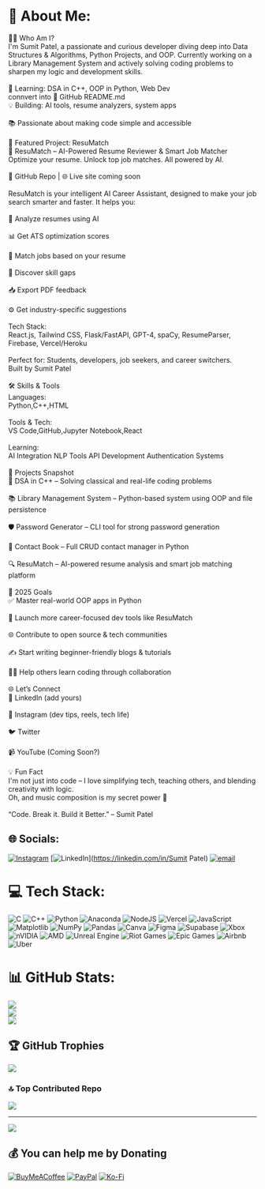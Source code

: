
# 💫 About Me:
👨‍💻 Who Am I?<br>I'm Sumit Patel, a passionate and curious developer diving deep into Data Structures & Algorithms, Python Projects, and OOP. Currently working on a Library Management System and actively solving coding problems to sharpen my logic and development skills.<br><br>🎯 Learning: DSA in C++, OOP in Python, Web Dev<br>connvert into 📘 GitHub README.md<br>💡 Building: AI tools, resume analyzers, system apps<br><br>📚 Passionate about making code simple and accessible<br><br>🚀 Featured Project: ResuMatch<br>🎯 ResuMatch – AI-Powered Resume Reviewer & Smart Job Matcher<br>Optimize your resume. Unlock top job matches. All powered by AI.<br><br>🔗 GitHub Repo | 🌐 Live site coming soon<br><br>ResuMatch is your intelligent AI Career Assistant, designed to make your job search smarter and faster. It helps you:<br><br>📄 Analyze resumes using AI<br><br>📊 Get ATS optimization scores<br><br>🎯 Match jobs based on your resume<br><br>🧠 Discover skill gaps<br><br>📥 Export PDF feedback<br><br>⚙️ Get industry-specific suggestions<br><br>Tech Stack:<br>React.js, Tailwind CSS, Flask/FastAPI, GPT-4, spaCy, ResumeParser, Firebase, Vercel/Heroku<br><br>Perfect for: Students, developers, job seekers, and career switchers.<br>Built by Sumit Patel<br><br>🛠️ Skills & Tools<br>Languages:<br>Python,C++,HTML<br><br>Tools & Tech:<br>VS Code,GitHub,Jupyter Notebook,React<br><br>Learning:<br>AI Integration NLP Tools API Development Authentication Systems<br><br>📘 Projects Snapshot<br>🧠 DSA in C++ – Solving classical and real-life coding problems<br><br>📚 Library Management System – Python-based system using OOP and file persistence<br><br>🛡️ Password Generator – CLI tool for strong password generation<br><br>📇 Contact Book – Full CRUD contact manager in Python<br><br>🔍 ResuMatch – AI-powered resume analysis and smart job matching platform<br><br>🎯 2025 Goals<br>✅ Master real-world OOP apps in Python<br><br>📘 Launch more career-focused dev tools like ResuMatch<br><br>🌐 Contribute to open source & tech communities<br><br>✍️ Start writing beginner-friendly blogs & tutorials<br><br>👨‍🏫 Help others learn coding through collaboration<br><br>🌐 Let’s Connect<br>🔗 LinkedIn (add yours)<br><br>📸 Instagram (dev tips, reels, tech life)<br><br>🐦 Twitter<br><br>📹 YouTube (Coming Soon?)<br><br>💡 Fun Fact<br>I'm not just into code – I love simplifying tech, teaching others, and blending creativity with logic.<br>Oh, and music composition is my secret power 🎼<br><br>“Code. Break it. Build it Better.” – Sumit Patel


## 🌐 Socials:
[![Instagram](https://img.shields.io/badge/Instagram-%23E4405F.svg?logo=Instagram&logoColor=white)](https://instagram.com/_sumit_231305) [![LinkedIn](https://img.shields.io/badge/LinkedIn-%230077B5.svg?logo=linkedin&logoColor=white)](https://linkedin.com/in/Sumit Patel) [![email](https://img.shields.io/badge/Email-D14836?logo=gmail&logoColor=white)](mailto:Vinay22patel22@gmail.com) 

# 💻 Tech Stack:
![C](https://img.shields.io/badge/c-%2300599C.svg?style=for-the-badge&logo=c&logoColor=white) ![C++](https://img.shields.io/badge/c++-%2300599C.svg?style=for-the-badge&logo=c%2B%2B&logoColor=white) ![Python](https://img.shields.io/badge/python-3670A0?style=for-the-badge&logo=python&logoColor=ffdd54) ![Anaconda](https://img.shields.io/badge/Anaconda-%2344A833.svg?style=for-the-badge&logo=anaconda&logoColor=white) ![NodeJS](https://img.shields.io/badge/node.js-6DA55F?style=for-the-badge&logo=node.js&logoColor=white) ![Vercel](https://img.shields.io/badge/vercel-%23000000.svg?style=for-the-badge&logo=vercel&logoColor=white) ![JavaScript](https://img.shields.io/badge/javascript-%23323330.svg?style=for-the-badge&logo=javascript&logoColor=%23F7DF1E) ![Matplotlib](https://img.shields.io/badge/Matplotlib-%23ffffff.svg?style=for-the-badge&logo=Matplotlib&logoColor=black) ![NumPy](https://img.shields.io/badge/numpy-%23013243.svg?style=for-the-badge&logo=numpy&logoColor=white) ![Pandas](https://img.shields.io/badge/pandas-%23150458.svg?style=for-the-badge&logo=pandas&logoColor=white) ![Canva](https://img.shields.io/badge/Canva-%2300C4CC.svg?style=for-the-badge&logo=Canva&logoColor=white) ![Figma](https://img.shields.io/badge/figma-%23F24E1E.svg?style=for-the-badge&logo=figma&logoColor=white) ![Supabase](https://img.shields.io/badge/Supabase-3ECF8E?style=for-the-badge&logo=supabase&logoColor=white) ![Xbox](https://img.shields.io/badge/xbox-%23107C10.svg?style=for-the-badge&logo=xbox&logoColor=white) ![nVIDIA](https://img.shields.io/badge/nVIDIA-%2376B900.svg?style=for-the-badge&logo=nVIDIA&logoColor=white) ![AMD](https://img.shields.io/badge/AMD-%23000000.svg?style=for-the-badge&logo=amd&logoColor=white) ![Unreal Engine](https://img.shields.io/badge/unrealengine-%23313131.svg?style=for-the-badge&logo=unrealengine&logoColor=white) ![Riot Games](https://img.shields.io/badge/riotgames-D32936.svg?style=for-the-badge&logo=riotgames&logoColor=white) ![Epic Games](https://img.shields.io/badge/epicgames-%23313131.svg?style=for-the-badge&logo=epicgames&logoColor=white) ![Airbnb](https://img.shields.io/badge/Airbnb-%23ff5a5f.svg?style=for-the-badge&logo=Airbnb&logoColor=white) ![Uber](https://img.shields.io/badge/Uber-%23000000.svg?style=for-the-badge&logo=Uber&logoColor=white)
# 📊 GitHub Stats:
![](https://github-readme-stats.vercel.app/api?username=HaCkErX2313&theme=dark&hide_border=false&include_all_commits=false&count_private=false)<br/>
![](https://nirzak-streak-stats.vercel.app/?user=HaCkErX2313&theme=dark&hide_border=false)<br/>
![](https://github-readme-stats.vercel.app/api/top-langs/?username=HaCkErX2313&theme=dark&hide_border=false&include_all_commits=false&count_private=false&layout=compact)

## 🏆 GitHub Trophies
![](https://github-profile-trophy.vercel.app/?username=HaCkErX2313&theme=dark&no-frame=false&no-bg=true&margin-w=4)

### 🔝 Top Contributed Repo
![](https://github-contributor-stats.vercel.app/api?username=HaCkErX2313&limit=5&theme=dark&combine_all_yearly_contributions=true)

---
[![](https://visitcount.itsvg.in/api?id=HaCkErX2313&icon=2&color=0)](https://visitcount.itsvg.in)

  ## 💰 You can help me by Donating
  [![BuyMeACoffee](https://img.shields.io/badge/Buy%20Me%20a%20Coffee-ffdd00?style=for-the-badge&logo=buy-me-a-coffee&logoColor=black)](https://buymeacoffee.com/Sumit) [![PayPal](https://img.shields.io/badge/PayPal-00457C?style=for-the-badge&logo=paypal&logoColor=white)](https://paypal.me/Sumit) [![Ko-Fi](https://img.shields.io/badge/Ko--fi-F16061?style=for-the-badge&logo=ko-fi&logoColor=white)](https://ko-fi.com/Sumit) 

  
<!-- Proudly created with GPRM ( https://gprm.itsvg.in ) -->
